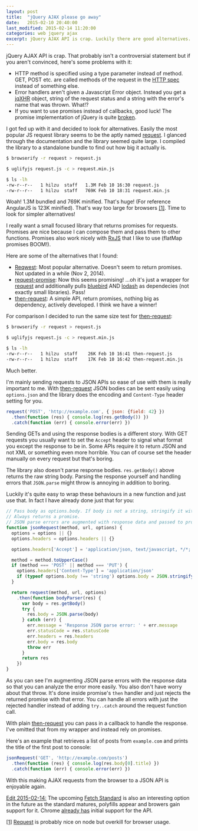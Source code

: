 ```yaml
---
layout: post
title:  "jQuery AJAX please go away"
date:   2015-02-10 20:40:00
last_modified: 2015-02-14 11:20:00
categories: web jquery ajax
excerpt: jQuery AJAX API is crap. Luckily there are good alternatives.
---
```

jQuery AJAX API is crap. That probably isn't a controversial statement but if you aren't convinced, here's some problems with it:

- HTTP method is specified using a type parameter instead of method. GET, POST etc. are called methods of the request in the [HTTP spec][http-spec-methods] instead of something else.
- Error handlers aren't given a Javascript Error object. Instead you get a [jqXHR] object, string of the request status and a string with the error's name that was thrown. What!?
- If you want to use promises instead of callbacks, good luck! The promise implementation of jQuery is quite [broken][jquery-deferred-problems].

I got fed up with it and decided to look for alternatives. Easily the most popular JS request library seems to be the aptly named [request]. I glanced through the documentation and the library seemed quite large. I compiled the library to a standalone bundle to find out how big it actually is.

```bash
$ browserify -r request > request.js

$ uglifyjs request.js -c > request.min.js

$ ls -lh
-rw-r--r--   1 hilzu  staff   1.3M Feb 10 16:30 request.js
-rw-r--r--   1 hilzu  staff   769K Feb 10 18:31 request.min.js
```

Woah! 1.3M bundled and 769K minified. That's huge! (For reference AngularJS is 123K minified). That's way too large for browsers [[1]](#1). Time to look for simpler alternatives!

I really want a small focused library that returns promises for requests. Promises are nice because I can compose them and pass them to other functions. Promises also work nicely with [RxJS] that I like to use (flatMap promises BOOM!).

Here are some of the alternatives that I found:

- [Reqwest][reqwest]: Most popular alternative. Doesn't seem to return promises. Not updated in a while (Nov 2, 2014).
- [request-promise][request-promise]: Now this seems promising! ...oh it's just a wrapper for [request] and additionally pulls [bluebird] AND [lodash] as dependecies (not exactly small libraries). Pass!
- [then-request][then-request]: A simple API, return promises, nothing big as dependency, actively developed. I think we have a winner!

For comparison I decided to run the same size test for [then-request]:

```bash
$ browserify -r request > request.js

$ uglifyjs request.js -c > request.min.js

$ ls -lh
-rw-r--r--   1 hilzu  staff    26K Feb 10 16:41 then-request.js
-rw-r--r--   1 hilzu  staff    17K Feb 10 16:42 then-request.min.js
```

Much better.

I'm mainly sending requests to JSON APIs so ease of use with them is really important to me. With [then-request] JSON bodies can be sent easily using `options.json` and the library does the encoding and `Content-Type` header setting for you.

```javascript
request('POST', 'http://example.com', { json: {field: 42} })
  .then(function (res) { console.log(res.getBody()) })
  .catch(function (err) { console.error(err) })
```

Sending GETs and using the response bodies is a different story. With GET requests you usually want to set the `Accept` header to signal what format you except the response to be in. Some APIs require it to return JSON and not XML or something even more horrible. You can of course set the header manually on every request but that's boring.

The library also doesn't parse response bodies. `res.getBody()` above returns the raw string body. Parsing the response yourself and handling errors that `JSON.parse` might throw is annoying in addition to boring.

Luckily it's quite easy to wrap these behaviours in a new function and just use that. In fact I have already done just that for you:

```javascript
// Pass body as options.body. If body is not a string, stringify it with JSON.stringify
// Always returns a promise.
// JSON parse errors are augmented with response data and passed to promises rejected handler.
function jsonRequest(method, url, options) {
  options = options || {}
  options.headers = options.headers || {}

  options.headers['Accept'] = 'application/json, text/javascript, */*; q=0.01'

  method = method.toUpperCase()
  if (method === 'POST' || method === 'PUT') {
    options.headers['Content-Type'] = 'application/json'
    if (typeof options.body !== 'string') options.body = JSON.stringify(options.body)
  }

  return request(method, url, options)
    .then(function bodyParser(res) {
      var body = res.getBody()
      try {
        res.body = JSON.parse(body)
      } catch (err) {
        err.message = 'Response JSON parse error: ' + err.message
        err.statusCode = res.statusCode
        err.headers = res.headers
        err.body = res.body
        throw err
      }
      return res
    })
}
```

As you can see I'm augmenting JSON parse errors with the response data so that you can analyze the error more easily. You also don't have worry about that throw. It's done inside promise's `then` handler and just rejects the returned promise with that error. You can handle all errors with just the rejected handler instead of adding `try..catch` around the request function call.

With plain [then-request] you can pass in a callback to handle the response. I've omitted that from my wrapper and instead rely on promises.

Here's an example that retrieves a list of posts from `example.com` and prints the title of the first post to console:

```javascript
jsonRequest('GET', 'http://example.com/posts')
  .then(function (res) { console.log(res.body[0].title) })
  .catch(function (err) { console.error(err) })
```

With this making AJAX requests from the browser to a JSON API is enjoyable again.

<a name="edit-1" href="#edit-1">Edit 2015-02-14:</a> The upcoming [Fetch Standard](https://fetch.spec.whatwg.org/) is also an interesting option in the future as the standard matures, polyfills appear and browers gain support for it. Chrome [already has](http://caniuse.com/#feat=fetch) initial support for the API.

<a name="1" href="#1">[1]</a> [Request] is probably nice on node but overkill for browser usage.

[http-spec-methods]: http://tools.ietf.org/html/rfc7231#section-4
[jquery-deferred-problems]: http://stackoverflow.com/questions/23744612/problems-inherent-to-jquery-deferred/23744774#23744774
[request]: https://github.com/request/request
[rxjs]: https://github.com/Reactive-Extensions/RxJS
[reqwest]: https://github.com/ded/reqwest
[bluebird]: https://github.com/petkaantonov/bluebird
[lodash]: https://lodash.com
[request-promise]: https://github.com/tyabonil/request-promise
[then-request]: https://github.com/then/request
[jqXHR]: http://api.jquery.com/Types/#jqXHR
